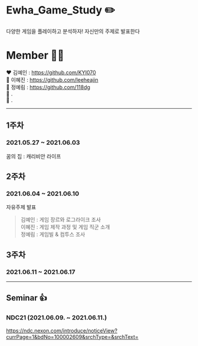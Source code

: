 # Ewha_Game_Study :pencil2:
다양한 게임을 플레이하고 분석하자! 자신만의 주제로 발표한다

# Member 🙋‍♂️
❤ 김예인 : https://github.com/KYI070  
🧡 이혜진 : https://github.com/leeheajin  
💛 정예림 : https://github.com/118dg  
💚 .  
💙 .

--------------------------------

## 1주차
### 2021.05.27 ~ 2021.06.03
꿈의 집 : 캐리비안 라이프

## 2주차
### 2021.06.04 ~ 2021.06.10
자유주제 발표
> 김예인 : 게임 장르와 로그라이크 조사  
> 이혜진 : 게임 제작 과정 및 게임 직군 소개  
> 정예림 : 게임빌 & 컴투스 조사  

## 3주차
### 2021.06.11 ~ 2021.06.17

--------------------------------

## Seminar :thumbsup:
### NDC21 (2021.06.09. ~ 2021.06.11.)
https://ndc.nexon.com/introduce/noticeView?currPage=1&bdNo=100002609&srchType=&srchText=
